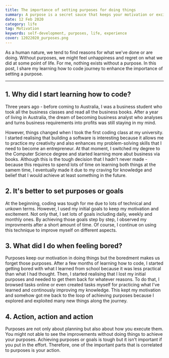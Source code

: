 ```yaml
---
title: The importance of setting purposes for doing things
summary: A purpose is a secret sauce that keeps your motivation or excitement in doing things. I share my experience to let you know the importance of purposes.
date: 12 Feb 2020
category: life
tag: Motivation
keywords: self-development, purposes, life, experience
cover: 12022020_purposes.png
---
```


As a human nature, we tend to find reasons for what we've done or are doing. Without purposes, we might feel unhappiness and regret on what we did at some point of life. For me, nothing exists without a purpose. In this post, I share my learning how to code journey to enhance the importance of setting a purpose.

---

## 1. Why did I start learning how to code?
Three years ago - before coming to Australia, I was a business student who took all the business classes and read all the business books. After a year of living in Australia, the dream of becoming business analyst who analyses and turns business requirements into profits was still staying in my mind.

However, things changed when I took the first coding class at my university. I started realising that building a software is interesting because it allows me to practice my creativity and also enhances my problem-solving skills that I need to become an entrepreneur. At that moment, I switched my degree to the Computer Science degree and started learning more abut business via books. Although this is the tough decision that I hadn't never made - because this requires to spend lots of time on learning both things at the samem time, I eventually made it due to my craving for knowledge and belief that I would achieve at least something in the future.

## 2. It's better to set purposes or goals
At the beginning, coding was tough for me due to lots of technical and unkown terms. However,  I used my initial goals to keep my motivation and excitement. Not only that, I set lots of goals including daily, weekly and monthly ones. By achieving those goals step by step, I observed my improvments after a short amount of time. Of course, I continue on using this technique to improve myself on different aspects.

## 3. What did I do when feeling bored?
Purposes keep our motivation in doing things but the boredment makes us forget those purposes. After a few months of learning how to code, I started getting bored with what I learned from school because it was less practical than what I had thought. Then, I started realising that I lost my initial purposes and needed to get them back for whatever reasons. To do that, I browsed tasks online or even created tasks myself for practicing what I've learned and continously improving my knowledge. This kept my motivation and somehow got me back to the loop of achieving purposes because I explored and exploited many new things along the journey.

## 4. Action, action and action
Purposes are not only about planning but also about how you execute them. You might not able to see the improvements without doing things to achieve your purposes. Achieving purposes or goals is tough but it isn't important if you put in the effort. Therefore, one of the important parts that is correlated to purposes is your action.